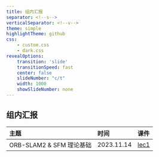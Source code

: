 ```yaml
---
title: 组内汇报
separator: <!--s-->
verticalSeparator: <!--v-->
theme: simple
highlightTheme: github
css: 
    - custom.css
    - dark.css
revealOptions:
    transition: 'slide'
    transitionSpeed: fast
    center: false
    slideNumber: "c/t"
    width: 1000
    showSlideNumber: none
---
```


<style>
.reveal .slides {
    border: none;
}
.reveal .slide-number {
    display: none;
}
.reveal h2 {
    text-align: center;
}
</style>

<div class="center">

## 组内汇报

<div class="three-line">

|主题|时间|课件|
|:--|:--|:--|
|ORB-SLAM2 & SFM 理论基础|2023.11.14|[lec1](https://github.com/jujimeizuo/GroupMeetingReport/blob/master/slide/src/lec1.md)|


</div>

</div>